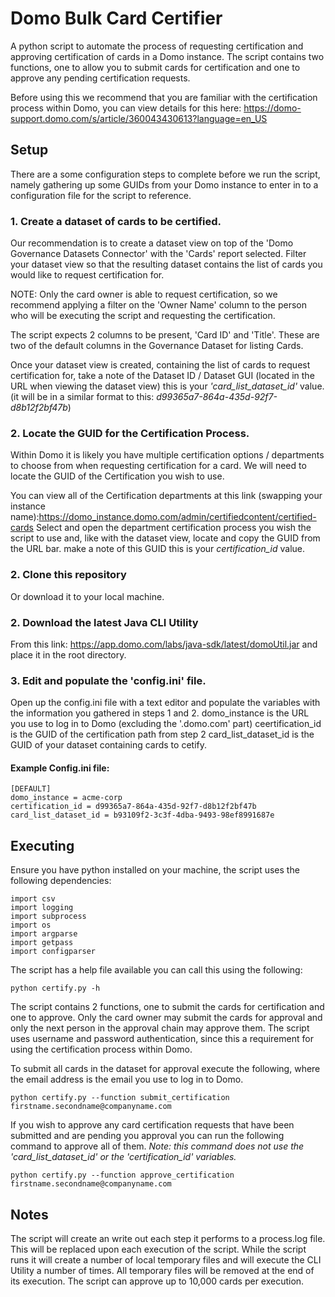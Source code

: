 # Domo Bulk Card Certifier

A python script to automate the process of requesting certification and approving certification of cards in a Domo instance. 
The script contains two functions, one to allow you to submit cards for certification and one to approve any pending certification requests.

Before using this we recommend that you are familiar with the certification process within Domo, you can view details for this here: https://domo-support.domo.com/s/article/360043430613?language=en_US 

## Setup

There are a some configuration steps to complete before we run the script, namely gathering up some GUIDs from your Domo instance to enter in to a configuration file for the script to reference. 

### 1. Create a dataset of cards to be certified.
Our recommendation is to create a dataset view on top of the 'Domo Governance Datasets Connector' with the 'Cards' report selected. 
Filter your dataset view so that the resulting dataset contains the list of cards you would like to request certification for.

NOTE: Only the card owner is able to request certification, so we recommend applying a filter on the 'Owner Name' column to the person who will be executing the script and requesting the certification.

The script expects 2 columns to be present, 'Card ID' and 'Title'. These are two of the default columns in the Governance Dataset for listing Cards.

Once your dataset view is created, containing the list of cards to request certification for, take a note of the Dataset ID / Dataset GUI (located in the URL when viewing the dataset view) this is your *'card_list_dataset_id'* value. (it will be in a similar format to this: *d99365a7-864a-435d-92f7-d8b12f2bf47b*)  

   
### 2. Locate the GUID for the Certification Process.
Within Domo it is likely you have multiple certification options / departments to choose from when requesting certification for a card. We will need to locate the GUID of the Certification you wish to use.

You can view all of the Certification departments at this link (swapping your instance name):https://domo_instance.domo.com/admin/certifiedcontent/certified-cards
Select and open the department certification process you wish the script to use and, like with the dataset view, locate and copy the GUID from the URL bar. make a note of this GUID this is your *certification_id* value. 

### 2. Clone this repository
Or download it to your local machine.

### 2. Download the latest Java CLI Utility
From this link: https://app.domo.com/labs/java-sdk/latest/domoUtil.jar and place it in the root directory. 

### 3. Edit and populate the 'config.ini' file.
Open up the config.ini file with a text editor and populate the variables with the information you gathered in steps 1 and 2.
domo_instance is the URL you use to log in to Domo (excluding the '.domo.com' part)
ceertification_id is the GUID of the certification path from step 2
card_list_dataset_id is the GUID of your dataset containing cards to cetify.

#### Example Config.ini file:
```
[DEFAULT]
domo_instance = acme-corp
certification_id = d99365a7-864a-435d-92f7-d8b12f2bf47b
card_list_dataset_id = b93109f2-3c3f-4dba-9493-98ef8991687e
```


## Executing

Ensure you have python installed on your machine, the script uses the following dependencies:

```
import csv
import logging
import subprocess
import os
import argparse
import getpass
import configparser
```

The script has a help file available you can call this using the following:
```
python certify.py -h
```

The script contains 2 functions, one to submit the cards for certification and one to approve.
Only the card owner may submit the cards for approval and only the next person in the approval chain may approve them. The script uses username and password authentication, since this a requirement for using the certification process within Domo.

To submit all cards in the dataset for approval execute the following, where the email address is the email you use to log in to Domo.
```
python certify.py --function submit_certification firstname.secondname@companyname.com
```

If you wish to approve any card certification requests that have been submitted and are pending you approval you can run the following command to approve all of them.
*Note: this command does not use the 'card_list_dataset_id' or the 'certification_id' variables.*

```
python certify.py --function approve_certification firstname.secondname@companyname.com
```

## Notes
The script will create an write out each step it performs to a process.log file. This will be replaced upon each execution of the script.
While the script runs it will create a number of local temporary files and will execute the CLI Utility a number of times. All temporary files will be removed at the end of its execution. 
The script can approve up to 10,000 cards per execution. 





